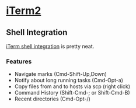 # [iTerm2](https://iterm2.com/)

## Shell Integration
[iTerm shell integration](https://www.iterm2.com/documentation-shell-integration.html)
is pretty neat.

### Features

* Navigate marks (Cmd-Shift-Up,Down)
* Notify about long running tasks (Cmd-Opt-a)
* Copy files from and to hosts via scp (right click)
* Command History (Shift-Cmd-; or Shift-Cmd-B)
* Recent directories (Cmd-Opt-/)

